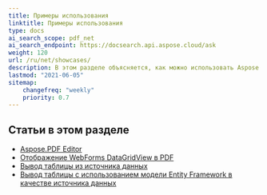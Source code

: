 ```yaml
---
title: Примеры использования
linktitle: Примеры использования
type: docs
ai_search_scope: pdf_net
ai_search_endpoint: https://docsearch.api.aspose.cloud/ask
weight: 120
url: /ru/net/showcases/
description: В этом разделе объясняется, как можно использовать Aspose.PDF for .NET с различными примерами.
lastmod: "2021-06-05"
sitemap:
    changefreq: "weekly"
    priority: 0.7
---
```

## Статьи в этом разделе

- [Aspose.PDF Editor](/pdf/ru/net/aspose-pdf-editor/)
- [Отображение WebForms DataGridView в PDF](/pdf/ru/net/render-webforms-datagridview-to-pdf/)
- [Вывод таблицы из источника данных](/pdf/ru/net/render-table-from-the-data-source/)
- [Вывод таблицы с использованием модели Entity Framework в качестве источника данных](/pdf/ru/net/render-table-using-entity-framework-model-as-data-source/)